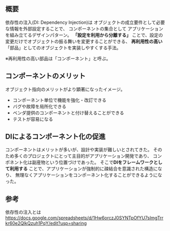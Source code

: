 ## 概要
依存性の注入(DI: Dependency Injection)は
オブジェクトの成立要件として必要な情報を外部設定することで、
コンポーネントの集合として  アプリケーションを組み立てるデザインパターン。
**「設定を利用から分離する」** ことで、設定の変更だけでオブジェクトの振る舞いを変更することができる、
**再利用性の高い**「部品」としてのオブジェクトを実装しやすくする手法。

※再利用性の高い部品は「コンポーネント」と呼ぶ。

## コンポーネントのメリット
オブジェクト指向のメリットがより顕著になったイメージ。
- コンポーネント単位で機能を強化・改訂できる
- バグや故障を局所化できる
- ベンダ提供のコンポーネントと付け替えることができる
- テストが容易になる

## DIによるコンポーネント化の促進
コンポーネントはメリットが多いが、設計や実装が難しいとされてきた。
そのため多くのプロジェクトにとって主目的がアプリケーション開発であり、
コンポネント化は副産物という位置づけであった。
そこで**DIをフレームワークとして利用する** ことで、アプリケーションが強制的に疎結合を意識された構造になり、
無理なくアプリケーションをコンポーネント化することができるようになった。

## 参考
依存性の注入とは  
https://docs.google.com/spreadsheets/d/1Hw6orczJ0SYNTpOfYU7slmgTrrkr60e2QlkQzuh1PqY/edit?usp=sharing
